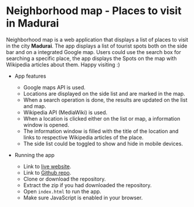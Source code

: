 # Neighborhood map - Places to visit in Madurai

Neighborhood map is a web application that displays a list of places to visit in the city **Madurai**.
The app displays a list of tourist spots both on the side bar and on a integrated Google map. Users could use the search box for searching a specific place, the app displays the Spots on the map with Wikipedia articles about them. Happy visiting :)

* App features
	* Google maps API is used.
	* Locations are displayed on the side list and are marked in the map.
	* When a search operation is done, the results are updated on the list and map.
	* Wikipedia API (MediaWiki) is used.
	* When a location is clicked either on the list or map, a information window is opened.
	* The information window is filled with the title of the location and links to respective Wikipedia articles of the place.
	* The side list could be toggled to show and hide in mobile devices.

* Running the app
	* Link to [live website](https://amskee.github.io/FEND/Neighborhood_Map/index.html).
	* Link to [Github repo](https://github.com/Amskee/FEND/tree/master/Neighborhood_Map).
	* Clone or download the repository.
	* Extract the zip if you had downloaded the repository.
	* Open `index.html` to run the app.
	* Make sure JavaScript is enabled in your browser.
